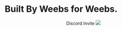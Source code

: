 # Built By Weebs for Weebs.


<p align="center"> Discord Invite
    <a href="https://discord.gg/xHMyZHMr7k">
    <img src="https://invidget.switchblade.xyz/xHMyZHMr7k">
    </a>
</p>


